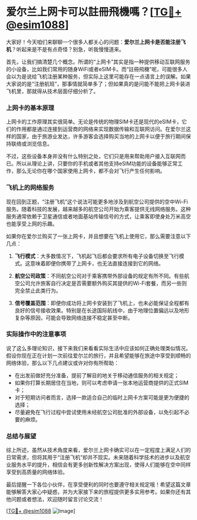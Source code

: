 # 爱尔兰上网卡可以註冊飛機嗎？[[TG💪+ @esim1088](https://t.me/s/esim1088)]

大家好！今天咱们来聊聊一个很多人都关心的问题：**爱尔兰上网卡是否能注册飞机**？听起来是不是有点奇怪？别急，听我慢慢道来。

首先，让我们搞清楚几个概念。所谓的“上网卡”其实是指一种提供移动互联网服务的小设备，比如我们常用的随身WiFi或者eSIM卡。而“註冊飛機”呢，可能很多人会以为是说给飞机注册某种服务，但实际上这里可能存在一点语言上的误解。如果大家说的是“注册航班”，那事情就简单多了；但如果真的是问能不能把上网卡装进飞机里，那就得从技术层面仔细分析了。

### 上网卡的基本原理

上网卡的工作原理其实很简单。无论是传统的物理SIM卡还是现代的eSIM卡，它们的作用都是通过连接到运营商的网络来实现数据传输和互联网访问。在爱尔兰这样的国家，由于旅游业发达，许多游客会选择购买当地的上网卡以便于旅行期间保持联络或浏览信息。

不过，这些设备本身并没有什么特别之处，它们只是用来帮助用户接入互联网而已。所以从理论上讲，只要你的手机或者其他支持eSIM功能的设备能够正常工作，那么无论你在哪个国家使用上网卡，都不会对飞行产生任何影响。

### 飞机上的网络服务

现在回到正题，“注册飞机”这个说法可能更多地涉及到航空公司提供的空中Wi-Fi服务。随着科技的发展，越来越多的航空公司开始为乘客提供无线网络服务。这种服务通常依赖于卫星通信或者地面基站传输信号的方式，让乘客即使身处万米高空也能享受上网的乐趣。

如果你在爱尔兰购买了一张上网卡，并且想要在飞机上使用它，那么需要注意以下几点：

1. **飞行模式**：大多数情况下，飞机起飞后都会要求所有电子设备切换至飞行模式。这意味着即便你携带了上网卡，也无法直接连接到它的网络。
   
2. **航空公司政策**：不同航空公司对于乘客携带外部设备的规定有所不同。有些航空公司允许旅客自行决定是否需要额外购买其提供的Wi-Fi套餐，而另一些则完全禁止此类行为。

3. **信号覆盖范围**：即便你成功将上网卡安装到了飞机上，也未必能保证全程都有良好的信号接收效果。特别是在长途国际航线中，由于地理位置偏远以及地形复杂等原因，可能会导致网络连接不稳定甚至中断。

### 实际操作中的注意事项

说了这么多理论知识，接下来我们来看看实际生活中应该如何正确处理类似情况。假设你现在正在计划一次前往爱尔兰的旅行，并且希望能够在旅途中享受到顺畅的网络体验，那么以下几点建议或许对你有所帮助：

- 在出发前做好充分准备，提前了解目的地关于移动通信服务的相关规定；
- 如果你打算长期居住在当地，则可以考虑申请一张本地运营商提供的正式SIM卡；
- 对于短期访问者而言，选择一款适合自己的临时上网卡方案可能是更为便捷的选择；
- 尽量避免在飞行过程中尝试使用未经航空公司批准的外部设备，以免引起不必要的麻烦。

### 总结与展望

综上所述，虽然从技术角度来看，爱尔兰上网卡确实可以在一定程度上满足人们的日常需求，但将其用于“注册飞机”却并不现实。未来随着科学技术的进步以及航空业服务水平的提升，相信会有更多创新性解决方案出现，使得人们能够在空中同样享受到高质量的网络体验。

最后提醒一下各位小伙伴，在享受便利的同时也要遵守相关规定哦！希望这篇文章能够解答大家心中疑惑，并为大家接下来的旅程提供更多实用参考。如果你还有其他问题或者想法，欢迎随时留言讨论交流！

[[TG💪+ @esim1088](https://t.me/s/esim1088) ![Image](https://i.postimg.cc/4NQfJmqS/Snipaste-2025-05-13-00-14-12.png)]